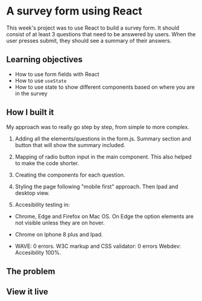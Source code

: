 <!-- @format -->

# A survey form using React

This week's project was to use React to build a survey form. It should consist of at least 3 questions that need to be answered by users. When the user presses submit, they should see a summary of their answers.

## Learning objectives

- How to use form fields with React
- How to use `useState`
- How to use state to show different components based on where you are in the survey

## How I built it

My approach was to really go step by step, from simple to more complex.

1. Adding all the elements/questions in the form.js. Summary section and button that will show the summary included.

2. Mapping of radio button input in the main component. This also helped to make the code shorter.

3. Creating the components for each question.

4. Styling the page following "mobile first" approach. Then Ipad and desktop view.

5. Accesibility testing in:

- Chrome, Edge and Firefox on Mac OS. On Edge the option elements are not visible unless they are on hover.

- Chrome on Iphone 8 plus and Ipad.

- WAVE: 0 errors.
  W3C markup and CSS validator: 0 errors
  Webdev: Accesibility 100%.

## The problem

## View it live
